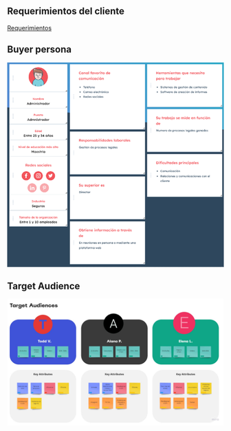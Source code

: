 ## Requerimientos del cliente
[Requerimientos](./modulo%201/1.-Requerimientos.doc)

## Buyer persona
![Buyer Persona](./buyer%20persona.png)

## Target Audience
![Buyer Persona](./Target%20Audience.jpg)
